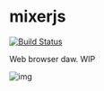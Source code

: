 # mixerjs
[![Build Status](https://travis-ci.org/esayemm/mixerjs.svg?branch=master)](https://travis-ci.org/esayemm/mixerjs)

Web browser daw. WIP

![img](https://github.com/esayemm/mixerjs/blob/master/screenshot/ss.png)
